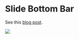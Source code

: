# Slide Bottom Bar

See this [blog post]().


![](http://aisk-wordpress.stor.sinaapp.com/uploads/2011/12/device-2011-12-11-213551.png)
